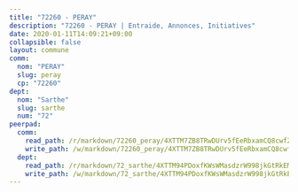 ```yaml
---
title: "72260 - PERAY"
description: "72260 - PERAY | Entraide, Annonces, Initiatives"
date: 2020-01-11T14:09:21+09:00
collapsible: false
layout: commune
comm:
  nom: "PERAY"
  slug: peray
  cp: "72260"
dept:
  nom: "Sarthe"
  slug: sarthe
  num: "72"
peerpad:
  comm:
    read_path: /r/markdown/72260_peray/4XTTM7ZB8TRwDUrv5fEeRbxamCQ8cwfZD1DqzF2sEMfCVdTgE
    write_path: /w/markdown/72260_peray/4XTTM7ZB8TRwDUrv5fEeRbxamCQ8cwfZD1DqzF2sEMfCVdTgE-K3TgTdP1Ux674af431A3xePDq51LaL7mdW8F9Zo6ZaCbdb9U2L26MgdjwnF3qAk5BWhfzR8Lj8VGxCqr8ydgybVYhPkPCbqcjBRZdAVbum6MLccRvJbnrepFYfLmRArAavVC4JLr
  dept:
    read_path: /r/markdown/72_sarthe/4XTTM94PDoxfKWsWMasdzrW998jkGtRkEM3CSUC42xSpuJKZ5
    write_path: /w/markdown/72_sarthe/4XTTM94PDoxfKWsWMasdzrW998jkGtRkEM3CSUC42xSpuJKZ5-K3TgTpjFyG67yVeuXvSAfSYzY4Yx2FMtDhgpv5HM2EDBJRVMn95z33xx4XjRNYNVaVsBPQ1t4pG9MoyNqwTqa8mcnEUB8rK4BMVbvUhCtGWCPSFnDCaT8GJTyimDgsCirLN3zswh
---
```


